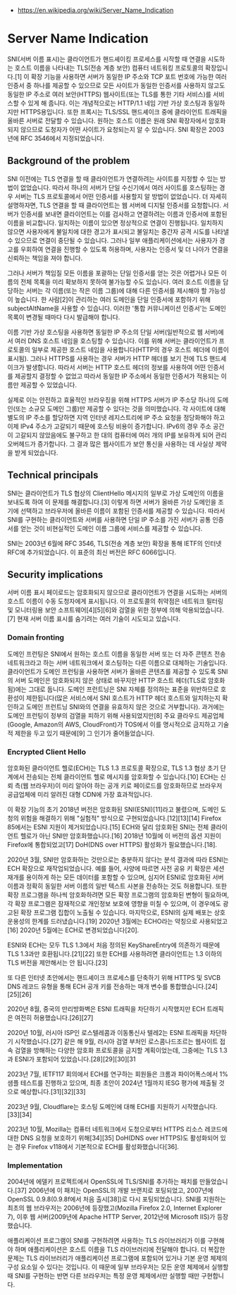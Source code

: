 - https://en.wikipedia.org/wiki/Server_Name_Indication

# Server Name Indication
SNI(서버 이름 표시)는 클라이언트가 핸드셰이킹 프로세스를 시작할 때 연결을 시도하는 호스트 이름을 나타내는 TLS(전송 계층 보안) 컴퓨터 네트워킹 프로토콜의 확장입니다.[1] 이 확장 기능을 사용하면 서버가 동일한 IP 주소와 TCP 포트 번호에 가능한 여러 인증서 중 하나를 제공할 수 있으므로 모든 사이트가 동일한 인증서를 사용하지 않고도 동일한 IP 주소로 여러 보안(HTTPS) 웹사이트(또는 TLS를 통한 기타 서비스)를 서비스할 수 있게 해 줍니다. 이는 개념적으로는 HTTP/1.1 네임 기반 가상 호스팅과 동일하지만 HTTPS용입니다. 또한 프록시는 TLS/SSL 핸드셰이크 중에 클라이언트 트래픽을 올바른 서버로 전달할 수 있습니다. 원하는 호스트 이름은 원래 SNI 확장자에서 암호화되지 않으므로 도청자가 어떤 사이트가 요청되는지 알 수 있습니다. SNI 확장은 2003년에 RFC 3546에서 지정되었습니다.

## Background of the problem
SNI 이전에는 TLS 연결을 할 때 클라이언트가 연결하려는 사이트를 지정할 수 있는 방법이 없었습니다. 따라서 하나의 서버가 단일 수신기에서 여러 사이트를 호스팅하는 경우 서버는 TLS 프로토콜에서 어떤 인증서를 사용할지 알 방법이 없었습니다. 더 자세히 설명하자면, TLS 연결을 할 때 클라이언트는 웹 서버에 디지털 인증서를 요청합니다. 서버가 인증서를 보내면 클라이언트는 이를 검사하고 연결하려는 이름과 인증서에 포함된 이름을 비교합니다. 일치하는 이름이 있으면 정상적으로 연결이 진행됩니다. 일치하지 않으면 사용자에게 불일치에 대한 경고가 표시되고 불일치는 중간자 공격 시도를 나타낼 수 있으므로 연결이 중단될 수 있습니다. 그러나 일부 애플리케이션에서는 사용자가 경고를 우회하여 연결을 진행할 수 있도록 허용하며, 사용자는 인증서 및 더 나아가 연결을 신뢰하는 책임을 져야 합니다.

그러나 서버가 책임질 모든 이름을 포괄하는 단일 인증서를 얻는 것은 어렵거나 모든 이름의 전체 목록을 미리 확보하지 못하여 불가능할 수도 있습니다. 여러 호스트 이름을 담당하는 서버는 각 이름(또는 작은 이름 그룹)에 대해 다른 인증서를 제시해야 할 가능성이 높습니다. 한 사람[2]이 관리하는 여러 도메인을 단일 인증서에 포함하기 위해 subjectAltName을 사용할 수 있습니다. 이러한 '통합 커뮤니케이션 인증서'는 도메인 목록이 변경될 때마다 다시 발급해야 합니다.

이름 기반 가상 호스팅을 사용하면 동일한 IP 주소의 단일 서버(일반적으로 웹 서버)에서 여러 DNS 호스트 네임을 호스팅할 수 있습니다. 이를 위해 서버는 클라이언트가 프로토콜의 일부로 제공한 호스트 네임을 사용합니다(HTTP의 경우 호스트 헤더에 이름이 표시됨). 그러나 HTTPS를 사용하는 경우 서버가 HTTP 헤더를 보기 전에 TLS 핸드셰이크가 발생합니다. 따라서 서버는 HTTP 호스트 헤더의 정보를 사용하여 어떤 인증서를 제공할지 결정할 수 없었고 따라서 동일한 IP 주소에서 동일한 인증서가 적용되는 이름만 제공할 수 있었습니다.

실제로 이는 안전하고 효율적인 브라우징을 위해 HTTPS 서버가 IP 주소당 하나의 도메인(또는 소규모 도메인 그룹)만 제공할 수 있다는 것을 의미했습니다. 각 사이트에 대해 별도의 IP 주소를 할당하면 지역 인터넷 레지스트리에 IP 주소 요청을 정당화해야 하고 이제 IPv4 주소가 고갈되기 때문에 호스팅 비용이 증가합니다. IPv6의 경우 주소 공간이 고갈되지 않았음에도 불구하고 한 대의 컴퓨터에 여러 개의 IP를 보유하게 되어 관리 오버헤드가 증가합니다. 그 결과 많은 웹사이트가 보안 통신을 사용하는 데 사실상 제약을 받게 되었습니다.

## Technical principals
SNI는 클라이언트가 TLS 협상의 ClientHello 메시지의 일부로 가상 도메인의 이름을 보내도록 하여 이 문제를 해결합니다.[3] 이렇게 하면 서버가 올바른 가상 도메인을 조기에 선택하고 브라우저에 올바른 이름이 포함된 인증서를 제공할 수 있습니다. 따라서 SNI를 구현하는 클라이언트와 서버를 사용하면 단일 IP 주소를 가진 서버가 공통 인증서를 얻는 것이 비현실적인 도메인 이름 그룹에 서비스를 제공할 수 있습니다.

SNI는 2003년 6월에 RFC 3546, TLS(전송 계층 보안) 확장을 통해 IETF의 인터넷 RFC에 추가되었습니다. 이 표준의 최신 버전은 RFC 6066입니다.

## Security implications
서버 이름 표시 페이로드는 암호화되지 않으므로 클라이언트가 연결을 시도하는 서버의 호스트 이름이 수동 도청자에게 표시됩니다. 이 프로토콜의 취약점은 네트워크 필터링 및 모니터링용 보안 소프트웨어[4][5][6]와 검열을 위한 정부에 의해 악용되었습니다.[7] 현재 서버 이름 표시를 숨기려는 여러 기술이 시도되고 있습니다.

### Domain fronting
도메인 프런팅은 SNI에서 원하는 호스트 이름을 동일한 서버 또는 더 자주 콘텐츠 전송 네트워크라고 하는 서버 네트워크에서 호스팅하는 다른 이름으로 대체하는 기술입니다. 클라이언트가 도메인 프런팅을 사용하면 서버가 올바른 콘텐츠를 제공할 수 있도록 SNI의 서버 도메인은 암호화되지 않은 상태로 바꾸지만 HTTP 호스트 헤더(TLS로 암호화됨)에는 그대로 둡니다. 도메인 프런트닝은 SNI 자체를 정의하는 표준을 위반하므로 호환성이 제한됩니다(많은 서비스에서 SNI 호스트가 HTTP 헤더 호스트와 일치하는지 확인하고 도메인 프런트닝 SNI와의 연결을 유효하지 않은 것으로 거부합니다). 과거에는 도메인 프런팅이 정부의 검열을 피하기 위해 사용되었지만[8] 주요 클라우드 제공업체(Google, Amazon의 AWS, CloudFront)가 TOS에서 이를 명시적으로 금지하고 기술적 제한을 두고 있기 때문에[9] 그 인기가 줄어들었습니다.

### Encrypted Client Hello
암호화된 클라이언트 헬로(ECH)는 TLS 1.3 프로토콜 확장으로, TLS 1.3 협상 초기 단계에서 전송되는 전체 클라이언트 헬로 메시지를 암호화할 수 있습니다.[10] ECH는 신뢰 측(웹 브라우저)이 미리 알아야 하는 공개 키로 페이로드를 암호화하므로 브라우저 공급업체에 미리 알려진 대형 CDN에 가장 효과적입니다.

이 확장 기능의 초기 2018년 버전은 암호화된 SNI(ESNI)[11]라고 불렸으며, 도메인 도청의 위험을 해결하기 위해 "실험적" 방식으로 구현되었습니다.[12][13][14] Firefox 85에서는 ESNI 지원이 제거되었습니다.[15] ECH와 달리 암호화된 SNI는 전체 클라이언트 헬로가 아닌 SNI만 암호화했습니다.[16] 2018년 10월에 이 버전의 옵션 지원이 Firefox에 통합되었고[17] DoH(DNS over HTTPS) 활성화가 필요했습니다.[18].

2020년 3월, SNI만 암호화하는 것만으로는 충분하지 않다는 분석 결과에 따라 ESNI는 ECH 확장으로 재작업되었습니다. 예를 들어, 사양에 따르면 사전 공유 키 확장은 세션 재개를 용이하게 하는 모든 데이터를 포함할 수 있으며, 심지어 ESNI로 암호화된 서버 이름과 정확히 동일한 서버 이름의 일반 텍스트 사본을 전송하는 것도 허용합니다. 또한 확장 프로그램을 하나씩 암호화하려면 모든 확장 프로그램의 암호화된 변형이 필요하며, 각 확장 프로그램은 잠재적으로 개인정보 보호에 영향을 미칠 수 있으며, 이 경우에도 광고된 확장 프로그램 집합이 노출될 수 있습니다. 마지막으로, ESNI의 실제 배포는 상호 운용성의 한계를 드러냈습니다.[19] 2020년 3월에는 ECHO라는 약칭으로 사용되었고[16] 2020년 5월에는 ECH로 변경되었습니다[20].

ESNI와 ECH는 모두 TLS 1.3에서 처음 정의된 KeyShareEntry에 의존하기 때문에 TLS 1.3과만 호환됩니다.[21][22] 또한 ECH를 사용하려면 클라이언트는 1.3 이하의 TLS 버전을 제안해서는 안 됩니다.[23]

또 다른 인터넷 초안에서는 핸드셰이크 프로세스를 단축하기 위해 HTTPS 및 SVCB DNS 레코드 유형을 통해 ECH 공개 키를 전송하는 매개 변수를 통합했습니다.[24][25][26]

2020년 8월, 중국의 만리방화벽은 ESNI 트래픽을 차단하기 시작했지만 ECH 트래픽은 여전히 허용했습니다.[26][27]

2020년 10월, 러시아 ISP인 로스텔레콤과 이동통신사 텔레2는 ESNI 트래픽을 차단하기 시작했습니다.[27] 같은 해 9월, 러시아 검열 부처인 로스콤나드조르는 웹사이트 접속 검열을 방해하는 다양한 암호화 프로토콜을 금지할 계획이었는데, 그중에는 TLS 1.3과 ESNI가 포함되어 있었습니다.[28][29][30][31

2023년 7월, IETF117 회의에서 ECH를 연구하는 회원들은 크롬과 파이어폭스에서 1% 샘플 테스트를 진행하고 있으며, 최종 초안이 2024년 1월까지 IESG 평가에 제출될 것으로 예상합니다.[31][32][33]

2023년 9월, Cloudflare는 호스팅 도메인에 대해 ECH를 지원하기 시작했습니다.[33][34]

2023년 10월, Mozilla는 컴퓨터 네트워크에서 도청으로부터 HTTPS 리소스 레코드에 대한 DNS 요청을 보호하기 위해[34][35] DoH(DNS over HTTPS)도 활성화되어 있는 경우 Firefox v118에서 기본적으로 ECH를 활성화했습니다[36].

### Implementation
2004년에 에델키 프로젝트에서 OpenSSL에 TLS/SNI를 추가하는 패치를 만들었습니다.[37] 2006년에 이 패치는 OpenSSL의 개발 브랜치로 포팅되었고, 2007년에 OpenSSL 0.9.8(0.9.8f에서 처음 출시[38])로 다시 포팅되었습니다. SNI를 지원하는 최초의 웹 브라우저는 2006년에 등장했고(Mozilla Firefox 2.0, Internet Explorer 7), 이후 웹 서버(2009년에 Apache HTTP Server, 2012년에 Microsoft IIS)가 등장했습니다.

애플리케이션 프로그램이 SNI를 구현하려면 사용하는 TLS 라이브러리가 이를 구현해야 하며 애플리케이션은 호스트 이름을 TLS 라이브러리에 전달해야 합니다. 더 복잡한 문제는 TLS 라이브러리가 애플리케이션 프로그램에 포함되어 있거나 기본 운영 체제의 구성 요소일 수 있다는 것입니다. 이 때문에 일부 브라우저는 모든 운영 체제에서 실행할 때 SNI를 구현하는 반면 다른 브라우저는 특정 운영 체제에서만 실행할 때만 구현합니다.


